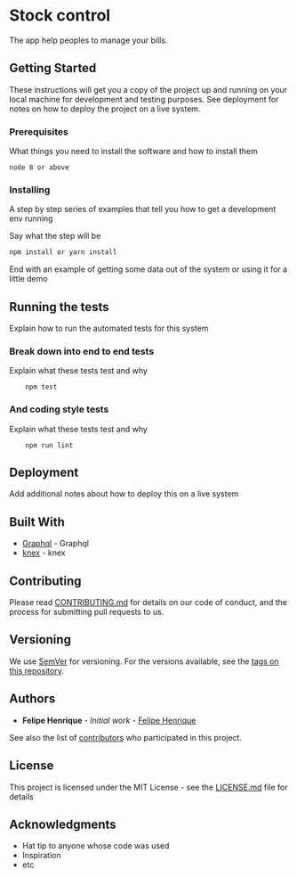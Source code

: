 # Stock control

The app help peoples to manage your bills.

## Getting Started

These instructions will get you a copy of the project up and running on your local machine for development and testing purposes. See deployment for notes on how to deploy the project on a live system.

### Prerequisites

What things you need to install the software and how to install them

```
node 8 or above
```

### Installing

A step by step series of examples that tell you how to get a development env running

Say what the step will be

```bash
npm install or yarn install
```


End with an example of getting some data out of the system or using it for a little demo

## Running the tests

Explain how to run the automated tests for this system

### Break down into end to end tests

Explain what these tests test and why

```
    npm test
```

### And coding style tests

Explain what these tests test and why

```
    npm run lint
```

## Deployment

Add additional notes about how to deploy this on a live system

## Built With

* [Graphql](https://github.com/graphql/graphql.github.io) - Graphql
* [knex](https://github.com/tgriesser/knex) - knex

## Contributing

Please read [CONTRIBUTING.md](https://gist.github.com/PurpleBooth/b24679402957c63ec426) for details on our code of conduct, and the process for submitting pull requests to us.

## Versioning

We use [SemVer](http://semver.org/) for versioning. For the versions available, see the [tags on this repository](https://github.com/your/project/tags). 

## Authors

* **Felipe Henrique** - *Initial work* - [Felipe Henrique](https://github.com/felipehfs)

See also the list of [contributors](https://github.com/your/project/contributors) who participated in this project.

## License

This project is licensed under the MIT License - see the [LICENSE.md](LICENSE.md) file for details

## Acknowledgments

* Hat tip to anyone whose code was used
* Inspiration
* etc